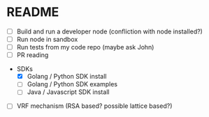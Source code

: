 # README

- [ ] Build and run a developer node (confliction with node installed?)
- [ ] Run node in sandbox
- [ ] Run tests from my code repo (maybe ask John)
- [ ] PR reading
- SDKs
  - [X] Golang / Python SDK install
  - [ ] Golang / Python SDK examples
  - [ ] Java / Javascript SDK install
- [ ] VRF mechanism (RSA based? possible lattice based?)

